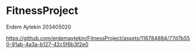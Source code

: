 # FitnessProject
Erdem Aytekin 203405020

https://github.com/erdemaytekin/FitnessProject/assets/116784884/77d7b550-91ab-4a3a-b127-42c5f6b3f2e0

